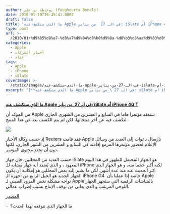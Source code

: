 ```yaml
---
author: يوغرطة بن علي (Youghourta Benali)
date: 2010-01-19T16:45:41.000Z
draft: false
title: 'ما الذي ستكشف عنه Apple في الـ 27  من يناير: iSlate أم iPhone 4G ؟'
type: post
url: >-
  /2010/01/%d9%85%d8%a7-%d8%a7%d9%84%d8%b0%d9%8a-%d8%b3%d8%aa%d9%83%d8%b4%d9%81-%d8%b9%d9%86%d9%87-apple-%d9%81%d9%8a-%d8%a7%d9%84%d9%80-27-%d9%85%d9%86-%d9%8a%d9%86%d8%a7%d9%8a%d8%b1-islate-%d8%a3%d9%85-iphon/
categories:
  - Apple
  - أخبار الشركات
  - عتاد
tags:
  - Apple
  - iPhone
  - iSlate
coverImage: >-
  /static/images/ما-الذي-ستكشف-عنه-apple-في-الـ-27-من-يناير-islate-أم-iphon/apple-appe-stor-showtime.jpg
excerpt: "[**ما الذي ستكشف عنه Apple في الـ 27 \_من يناير: iSlate أم iPhone 4G ؟**](https://www.it-scoop.com/2010/01/%d9%85%d8%a7-%d8%a7%d9%84%d8%b0%d9%8a-%d8%b3%d8%aa%d9%83%d8%b4%d9%81-%d8%b9%d9%86%d9%87-apple-%d9%81%d9%8a-%d8%a7%d9%84%d9%80-27-%d9%85%d9%86-%d9%8a%d9%86%d8%a7%d9%8a%d8%b1-islate-%d8%a3%d9%85-iphon/)\n\nمن المؤكد أن Apple ستعقد مؤتمرا هاما في السابع و العشرين من الشهري الجاري لتكشف فيه عن آخر منتجاتها، لكن لم يتم الكشف بعد عن هذا"
---
```

[**ما الذي ستكشف عنه Apple في الـ 27  من يناير: iSlate أم iPhone 4G ؟**](https://www.it-scoop.com/2010/01/%d9%85%d8%a7-%d8%a7%d9%84%d8%b0%d9%8a-%d8%b3%d8%aa%d9%83%d8%b4%d9%81-%d8%b9%d9%86%d9%87-apple-%d9%81%d9%8a-%d8%a7%d9%84%d9%80-27-%d9%85%d9%86-%d9%8a%d9%86%d8%a7%d9%8a%d8%b1-islate-%d8%a3%d9%85-iphon/)

من المؤكد أن Apple ستعقد مؤتمرا هاما في السابع و العشرين من الشهري الجاري لتكشف فيه عن آخر منتجاتها، لكن لم يتم الكشف بعد عن هذا المنتج.

![](/static/images/ما-الذي-ستكشف-عنه-apple-في-الـ-27-من-يناير-islate-أم-iphon/apple-appe-stor-showtime.jpg)

إذ حسب وكالة الأخبار Reuters فقد قامت Apple بإرسال دعوات إلى العديد من وسائل الإعلام لحضور مؤتمرها المزمع إقامته في السابع و العشرين من الشهر الجاري، لكنها دون أن تحدد محتوى المؤتمر.

حسب العديد من المحللين، فإن جهاز iSlate هو الجهاز المحتمل للظهور في هذا اليوم المعهود ، و الذي يُعتقد أنه جهاز مشابه للـ iPhone لكنه أكبر حجما منه، و هو الجهاز الذي كثر الحديث عنه منذ عدة أشهر، لكن ما يشير إليه بعض المحللين هو إمكانية أن يكون الجهاز الجديد هو الجيل الرابع من أجهزة الـ iPhone G4  خاصة إذا عملنا بأن Apple تواجه مشكلة تخص المزود الصيني لـ Apple بالشاشات الرقمية التي ستجهز الجهاز اللوحي المرتقب و الذي يعاني من توقف الإنتاج بسبب إضراب عمالي.

[المصدر](http://www.xbitlabs.com/news/mobile/display/20100118232243\_Apple_Invites_to_See_Its_Latest_Creation_on_January\_27.html)

\-  ما الجهاز الذي تتوقعه لهذا الحدث؟
